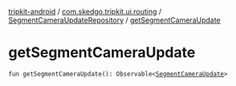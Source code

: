 [tripkit-android](../../index.md) / [com.skedgo.tripkit.ui.routing](../index.md) / [SegmentCameraUpdateRepository](index.md) / [getSegmentCameraUpdate](./get-segment-camera-update.md)

# getSegmentCameraUpdate

`fun getSegmentCameraUpdate(): Observable<`[`SegmentCameraUpdate`](../-segment-camera-update/index.md)`>`